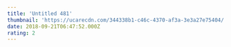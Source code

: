 ```yaml
---
title: 'Untitled 481'
thumbnail: 'https://ucarecdn.com/344338b1-c46c-4370-af3a-3e3a27e75404/'
date: 2018-09-21T06:47:52.000Z
rating: 2
---
```


